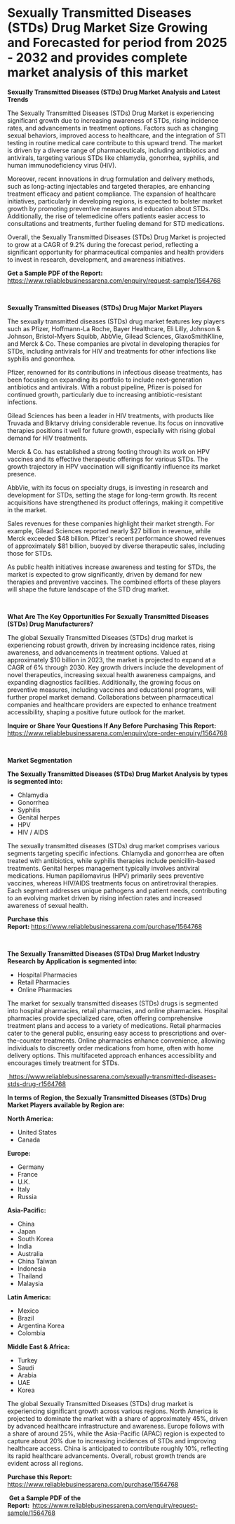 <p><h1>Sexually Transmitted Diseases (STDs) Drug Market Size Growing and Forecasted for period from 2025 - 2032 and provides complete market analysis of this market</h1></p><p><strong>Sexually Transmitted Diseases (STDs) Drug Market Analysis and Latest Trends</strong></p>
<p><p>The Sexually Transmitted Diseases (STDs) Drug Market is experiencing significant growth due to increasing awareness of STDs, rising incidence rates, and advancements in treatment options. Factors such as changing sexual behaviors, improved access to healthcare, and the integration of STI testing in routine medical care contribute to this upward trend. The market is driven by a diverse range of pharmaceuticals, including antibiotics and antivirals, targeting various STDs like chlamydia, gonorrhea, syphilis, and human immunodeficiency virus (HIV). </p><p>Moreover, recent innovations in drug formulation and delivery methods, such as long-acting injectables and targeted therapies, are enhancing treatment efficacy and patient compliance. The expansion of healthcare initiatives, particularly in developing regions, is expected to bolster market growth by promoting preventive measures and education about STDs. Additionally, the rise of telemedicine offers patients easier access to consultations and treatments, further fueling demand for STD medications. </p><p>Overall, the Sexually Transmitted Diseases (STDs) Drug Market is projected to grow at a CAGR of 9.2% during the forecast period, reflecting a significant opportunity for pharmaceutical companies and health providers to invest in research, development, and awareness initiatives.</p></p>
<p><strong>Get a Sample PDF of the Report:&nbsp;</strong> <a href="https://www.reliablebusinessarena.com/enquiry/request-sample/1564768?utm_campaign=3030&utm_medium=2&utm_source=Github&utm_content=ia&utm_term=19042025&utm_id=sexually-transmitted-diseases-stds-drug">https://www.reliablebusinessarena.com/enquiry/request-sample/1564768</a></p>
<p>&nbsp;</p>
<p><strong>Sexually Transmitted Diseases (STDs) Drug Major Market Players</strong></p>
<p><p>The sexually transmitted diseases (STDs) drug market features key players such as Pfizer, Hoffmann-La Roche, Bayer Healthcare, Eli Lilly, Johnson & Johnson, Bristol-Myers Squibb, AbbVie, Gilead Sciences, GlaxoSmithKline, and Merck & Co. These companies are pivotal in developing therapies for STDs, including antivirals for HIV and treatments for other infections like syphilis and gonorrhea.</p><p>Pfizer, renowned for its contributions in infectious disease treatments, has been focusing on expanding its portfolio to include next-generation antibiotics and antivirals. With a robust pipeline, Pfizer is poised for continued growth, particularly due to increasing antibiotic-resistant infections. </p><p>Gilead Sciences has been a leader in HIV treatments, with products like Truvada and Biktarvy driving considerable revenue. Its focus on innovative therapies positions it well for future growth, especially with rising global demand for HIV treatments.</p><p>Merck & Co. has established a strong footing through its work on HPV vaccines and its effective therapeutic offerings for various STDs. The growth trajectory in HPV vaccination will significantly influence its market presence.</p><p>AbbVie, with its focus on specialty drugs, is investing in research and development for STDs, setting the stage for long-term growth. Its recent acquisitions have strengthened its product offerings, making it competitive in the market.</p><p>Sales revenues for these companies highlight their market strength. For example, Gilead Sciences reported nearly $27 billion in revenue, while Merck exceeded $48 billion. Pfizer's recent performance showed revenues of approximately $81 billion, buoyed by diverse therapeutic sales, including those for STDs.</p><p>As public health initiatives increase awareness and testing for STDs, the market is expected to grow significantly, driven by demand for new therapies and preventive vaccines. The combined efforts of these players will shape the future landscape of the STD drug market.</p></p>
<p>&nbsp;</p>
<p><strong>What Are The Key Opportunities For Sexually Transmitted Diseases (STDs) Drug Manufacturers?</strong></p>
<p><p>The global Sexually Transmitted Diseases (STDs) drug market is experiencing robust growth, driven by increasing incidence rates, rising awareness, and advancements in treatment options. Valued at approximately $10 billion in 2023, the market is projected to expand at a CAGR of 6% through 2030. Key growth drivers include the development of novel therapeutics, increasing sexual health awareness campaigns, and expanding diagnostics facilities. Additionally, the growing focus on preventive measures, including vaccines and educational programs, will further propel market demand. Collaborations between pharmaceutical companies and healthcare providers are expected to enhance treatment accessibility, shaping a positive future outlook for the market.</p></p>
<p><strong>Inquire or Share Your Questions If Any Before Purchasing This Report:</strong> <a href="https://www.reliablebusinessarena.com/enquiry/pre-order-enquiry/1564768?utm_campaign=3030&utm_medium=2&utm_source=Github&utm_content=ia&utm_term=19042025&utm_id=sexually-transmitted-diseases-stds-drug">https://www.reliablebusinessarena.com/enquiry/pre-order-enquiry/1564768</a></p>
<p>&nbsp;</p>
<p><strong>Market Segmentation</strong></p>
<p><strong>The Sexually Transmitted Diseases (STDs) Drug Market Analysis by types is segmented into:</strong></p>
<p><ul><li>Chlamydia</li><li>Gonorrhea</li><li>Syphilis</li><li>Genital herpes</li><li>HPV</li><li>HIV / AIDS</li></ul></p>
<p><p>The sexually transmitted diseases (STDs) drug market comprises various segments targeting specific infections. Chlamydia and gonorrhea are often treated with antibiotics, while syphilis therapies include penicillin-based treatments. Genital herpes management typically involves antiviral medications. Human papillomavirus (HPV) primarily sees preventive vaccines, whereas HIV/AIDS treatments focus on antiretroviral therapies. Each segment addresses unique pathogens and patient needs, contributing to an evolving market driven by rising infection rates and increased awareness of sexual health.</p></p>
<p><strong>Purchase this Report:&nbsp;</strong><a href="https://www.reliablebusinessarena.com/purchase/1564768?utm_campaign=3030&utm_medium=2&utm_source=Github&utm_content=ia&utm_term=19042025&utm_id=sexually-transmitted-diseases-stds-drug">https://www.reliablebusinessarena.com/purchase/1564768</a></p>
<p>&nbsp;</p>
<p><strong>The Sexually Transmitted Diseases (STDs) Drug Market Industry Research by Application is segmented into:</strong></p>
<p><ul><li>Hospital Pharmacies</li><li>Retail Pharmacies</li><li>Online Pharmacies</li></ul></p>
<p><p>The market for sexually transmitted diseases (STDs) drugs is segmented into hospital pharmacies, retail pharmacies, and online pharmacies. Hospital pharmacies provide specialized care, often offering comprehensive treatment plans and access to a variety of medications. Retail pharmacies cater to the general public, ensuring easy access to prescriptions and over-the-counter treatments. Online pharmacies enhance convenience, allowing individuals to discreetly order medications from home, often with home delivery options. This multifaceted approach enhances accessibility and encourages timely treatment for STDs.</p></p>
<p><a href="https://www.reliablebusinessarena.com/sexually-transmitted-diseases-stds-drug-r1564768?utm_campaign=3030&utm_medium=2&utm_source=Github&utm_content=ia&utm_term=19042025&utm_id=sexually-transmitted-diseases-stds-drug">&nbsp;https://www.reliablebusinessarena.com/sexually-transmitted-diseases-stds-drug-r1564768</a></p>
<p><strong>In terms of Region, the Sexually Transmitted Diseases (STDs) Drug Market Players available by Region are:</strong></p>
<p>
    <p> <strong> North America: </strong>
        <ul>
            <li>United States</li>
            <li>Canada</li>
        </ul>
        </p> 
    <p> <strong> Europe: </strong>
        <ul>
            <li>Germany</li>
            <li>France</li>
            <li>U.K.</li>
            <li>Italy</li>
            <li>Russia</li>
        </ul>
        </p> 
    <p> <strong> Asia-Pacific: </strong>
        <ul>
            <li>China</li>
            <li>Japan</li>
            <li>South Korea</li>
            <li>India</li>
            <li>Australia</li>
            <li>China Taiwan</li>
            <li>Indonesia</li>
            <li>Thailand</li>
            <li>Malaysia</li>
        </ul>
        </p> 
    <p> <strong> Latin America: </strong>
        <ul>
            <li>Mexico</li>
            <li>Brazil</li>
            <li>Argentina Korea</li>
            <li>Colombia</li>
        </ul>
        </p> 
    <p> <strong> Middle East & Africa: </strong>
        <ul>
            <li>Turkey</li>
            <li>Saudi</li>
            <li>Arabia</li>
            <li>UAE</li>
            <li>Korea</li>
        </ul>
    </p>
    </p>
<p><p>The global Sexually Transmitted Diseases (STDs) drug market is experiencing significant growth across various regions. North America is projected to dominate the market with a share of approximately 45%, driven by advanced healthcare infrastructure and awareness. Europe follows with a share of around 25%, while the Asia-Pacific (APAC) region is expected to capture about 20% due to increasing incidences of STDs and improving healthcare access. China is anticipated to contribute roughly 10%, reflecting its rapid healthcare advancements. Overall, robust growth trends are evident across all regions.</p></p>
<p><strong>Purchase this Report: </strong><a href="https://www.reliablebusinessarena.com/purchase/1564768?utm_campaign=3030&utm_medium=2&utm_source=Github&utm_content=ia&utm_term=19042025&utm_id=sexually-transmitted-diseases-stds-drug">https://www.reliablebusinessarena.com/purchase/1564768</a></p>
<p>&nbsp;<strong>Get a Sample PDF of the Report:&nbsp;&nbsp;</strong><a href="https://www.reliablebusinessarena.com/enquiry/request-sample/1564768?utm_campaign=3030&utm_medium=2&utm_source=Github&utm_content=ia&utm_term=19042025&utm_id=sexually-transmitted-diseases-stds-drug">https://www.reliablebusinessarena.com/enquiry/request-sample/1564768</a></p>
<p><strong></strong></p>
<p><p></p><p></p><p></p></p>